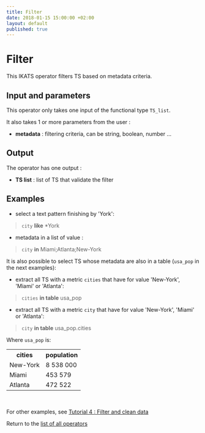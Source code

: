 ```yaml
---
title: Filter
date: 2018-01-15 15:00:00 +02:00
layout: default
published: true
---
```



# Filter

This IKATS operator filters TS based on metadata criteria.

## Input and parameters

This operator only takes one input of the functional type `TS_list`.

It also takes 1 or more parameters from the user :

- **metadata** : filtering criteria, can be string, boolean, number ...




## Output

The operator has one output :

 - **TS list** : list of TS that validate the filter

## Examples


- select a text pattern finishing by 'York':
> `city` **like** *York

- metadata in a list of value :
>`city` **in** Miami;Atlanta;New-York

It is also possible to select TS whose metadata are also in a table (`usa_pop` in the next examples):
- extract all TS with a metric `cities` that have for value 'New-York', 'Miami' or 'Atlanta':
> `cities` **in table** usa_pop
- extract all TS with a metric `city` that have for value 'New-York', 'Miami' or 'Atlanta':
> `city` **in table** usa_pop.cities


Where `usa_pop` is:
  <TABLE usa_pop class="table-bordered">
  <TR>
    <TH>cities</TH> <TH>population</TH>
  </TR>
  <TR>
    <TD>New-York</TD> <TD>  8 538 000  </TD>
  </TR>
  <TR>
    <TD>Miami</TD> <TD>453 579</TD>
  </TR>
  <TR>
    <TD>Atlanta</TD> <TD>472 522</TD>
  </TR>
  </TABLE>
  <br/>

 For other examples, see [Tutorial 4 : Filter and clean data](/doc/tutorials/tuto_cutY.html)


Return to the [list of all operators](/operators.html)

